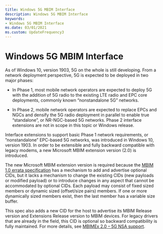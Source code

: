 ```yaml
---
title: Windows 5G MBIM Interface
description: Windows 5G MBIM Interface
keywords:
- Windows 5G MBIM Interface
ms.date: 03/01/2021
ms.custom: UpdateFrequency3
---
```


# Windows 5G MBIM Interface

As of Windows 10, version 1903, 5G on the whole is still developing. From a network deployment perspective, 5G is expected to be deployed in two major phases: 

* In Phase 1, most mobile network operators are expected to deploy 5G with the addition of 5G radio to the existing LTE radio and EPC core deployments, commonly known “nonstandalone 5G” networks.  

* In Phase 2, mobile network operators are expected to replace EPCs and NGCs and densify the 5G radio deployment in parallel to enable true “standalone”, or NR-NGC-based 5G networks. Phase 2 interface extensions are not in scope in this topic or Windows release. 

Interface extensions to support basic Phase 1 network requirements, or ”nonstandalone” EPC-based 5G networks, was introduced in Windows 10, version 1903. In order to be extensible and fully backward compatible with legacy modems, a new Microsoft MBIM extension version (2.0) is introduced. 

The new Microsoft MBIM extension version is required because the [MBIM 1.0 errata specification](https://www.usb.org/sites/default/files/MBIM10Errata1_073013.zip) has a mechanism to add and advertise optional CIDs, but it lacks a mechanism to change the existing CIDs (new payloads or modified payload) or to introduce changes in any aspect that cannot be accommodated by optional CIDs. Each payload may consist of fixed sized members or dynamic sized (offset/size pairs) members. If one or more  dynamically sized members exist, then the last member has a variable size buffer.  

This spec also adds a new CID for the host to advertise its MBIM Release version and Extensions Release version to MBIM devices. For legacy drivers that are already in the field, this CID is optional so backward compatibility is fully maintained.  For more details, see [MBIMEx 2.0 – 5G NSA support](mbimex-2.0-5g-nsa-support.md). 
